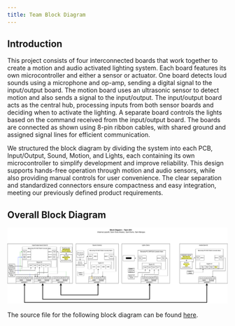```yaml
---
title: Team Block Diagram
---
```


## Introduction

This project consists of four interconnected boards that work together to create a motion and audio activated lighting system. Each board features its own microcontroller and either a sensor or actuator. One board detects loud sounds using a microphone and op-amp, sending a digital signal to the input/output board. The motion board uses an ultrasonic sensor to detect motion and also sends a signal to the input/output. The input/output board acts as the central hub, processing inputs from both sensor boards and deciding when to activate the lighting. A separate board controls the lights based on the command received from the input/output board. The boards are connected as shown using 8-pin ribbon cables, with shared ground and assigned signal lines for efficient communication.

We structured the block diagram by dividing the system into each PCB, Input/Output, Sound, Motion, and Lights, each containing its own microcontroller to simplify development and improve reliability. This design supports hands-free operation through motion and audio sensors, while also providing manual controls for user convenience. The clear separation and standardized connectors ensure compactness and easy integration, meeting our previously defined product requirements.


## Overall Block Diagram

![image caption](https://github.com/egr304-team-205-2025-f/EGR304-2025-F-205.github.io/blob/main/docs/image/hubdiagram.drawio.png?raw=true)

The source file for the following block diagram can be found [here](https://github.com/egr304-team-205-2025-f/EGR304-2025-F-205.github.io/blob/main/docs/image/hubdiagram.drawio).
